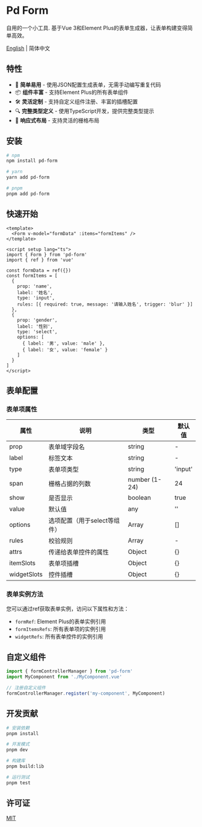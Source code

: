 # Pd Form

自用的一个小工具.
基于Vue 3和Element Plus的表单生成器，让表单构建变得简单高效。

[English](./README_EN.md) | 简体中文

## 特性

- 🚀 **简单易用** - 使用JSON配置生成表单，无需手动编写重复代码
- 📦 **组件丰富** - 支持Element Plus的所有表单组件
- 🛠️ **灵活定制** - 支持自定义组件注册、丰富的插槽配置
- 🔍 **完整类型定义** - 使用TypeScript开发，提供完整类型提示
- 📱 **响应式布局** - 支持灵活的栅格布局

## 安装

```bash
# npm
npm install pd-form

# yarn
yarn add pd-form

# pnpm
pnpm add pd-form
```

## 快速开始

```vue
<template>
  <Form v-model="formData" :items="formItems" />
</template>

<script setup lang="ts">
import { Form } from 'pd-form'
import { ref } from 'vue'

const formData = ref({})
const formItems = [
  {
    prop: 'name',
    label: '姓名',
    type: 'input',
    rules: [{ required: true, message: '请输入姓名', trigger: 'blur' }]
  },
  {
    prop: 'gender',
    label: '性别',
    type: 'select',
    options: [
      { label: '男', value: 'male' },
      { label: '女', value: 'female' }
    ]
  }
]
</script>
```

## 表单配置

### 表单项属性

| 属性 | 说明 | 类型 | 默认值 |
| --- | --- | --- | --- |
| prop | 表单域字段名 | string | - |
| label | 标签文本 | string | - |
| type | 表单项类型 | string | 'input' |
| span | 栅格占据的列数 | number (1-24) | 24 |
| show | 是否显示 | boolean | true |
| value | 默认值 | any | '' |
| options | 选项配置（用于select等组件） | Array | [] |
| rules | 校验规则 | Array | - |
| attrs | 传递给表单控件的属性 | Object | {} |
| itemSlots | 表单项插槽 | Object | {} |
| widgetSlots | 控件插槽 | Object | {} |

### 表单实例方法

您可以通过ref获取表单实例，访问以下属性和方法：

- `formRef`: Element Plus的表单实例引用
- `formItemsRefs`: 所有表单项的实例引用
- `widgetRefs`: 所有表单控件的实例引用

## 自定义组件

```ts
import { formControllerManager } from 'pd-form'
import MyComponent from './MyComponent.vue'

// 注册自定义组件
formControllerManager.register('my-component', MyComponent)
```

## 开发贡献

```bash
# 安装依赖
pnpm install

# 开发模式
pnpm dev

# 构建库
pnpm build:lib

# 运行测试
pnpm test
```

## 许可证

[MIT](./LICENSE)
